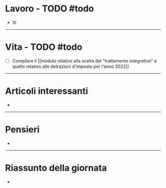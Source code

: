 # Lavoro - TODO #todo 
- [x] 

---

# Vita - TODO #todo 
- [ ] Compilare il [[modulo relativo alla scelta del "trattamento integrativo" e quello relativo alle detrazioni d'imposta per l'anno 2022]]

---

# Articoli interessanti
- 

---

# Pensieri
- 

---

# Riassunto della giornata
- 
